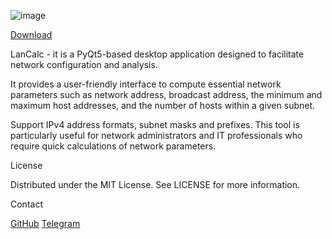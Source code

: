 ![image](https://github.com/KPbICO6Ou/lancalc/assets/171623858/426277bf-f220-4ff9-b3f0-2e67f3ff619e)

[Download](https://github.com/KPbICO6Ou/lancalc/releases)

LanCalc - it is a PyQt5-based desktop application designed to facilitate network configuration and analysis.

It provides a user-friendly interface to compute essential network parameters such as network address, broadcast address, the minimum and maximum host addresses, and the number of hosts within a given subnet. 

Support IPv4 address formats, subnet masks and prefixes. This tool is particularly useful for network administrators and IT professionals who require quick calculations of network parameters.

License

Distributed under the MIT License. See LICENSE for more information.

Contact

[GitHub](https://github.com/KPbICO6Ou/lancalc) [Telegram](https://t.me/wachawo) 
